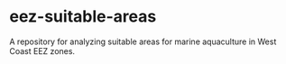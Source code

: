 # eez-suitable-areas
A repository for analyzing suitable areas for marine aquaculture in West Coast EEZ zones.

